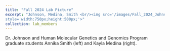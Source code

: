 ```yaml
---
title: "Fall 2024 Lab Picture"
excerpt: "Johnson, Medina, Smith <br/><img src='/images/Fall_2024_Johnson_Lab.jpg' 
style='width:750px;height:500px;'>"
collection: lab_members
---
```


Dr. Johnson and Human Molecular Genetics and Genomics Program graduate students Annika Smith (left) and Kayla Medina (right).

